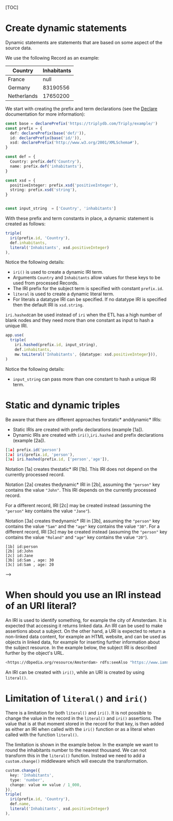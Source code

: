 [TOC]

# Create dynamic statements

Dynamic statements are statements that are based on some aspect of the source data.

We use the following Record as an example:

| Country     | Inhabitants |
| ----------- | ----------- |
| France      | null        |
| Germany     | 83190556    |
| Netherlands | 17650200    |

We start with creating the prefix and term declarations (see the [Declare](/triply-etl/declare) documentation for more information):

```ts
const base = declarePrefix('https://triplydb.com/Triply/example/')
const prefix = {
  def: declarePrefix(base('def/')),
  id: declarePrefix(base('id/')),
  xsd: declarePrefix('http://www.w3.org/2001/XMLSchema#'),
}

const def = {
  Country: prefix.def('Country'),
  name: prefix.def('inhabitants'),
}

const xsd = {
  positiveInteger: prefix.xsd('positiveInteger'),
  string: prefix.xsd('string'),
}


const input_string  = ['Country', 'inhabitants']
```

With these prefix and term constants in place, a dynamic statement is created as follows:

```ts
triple(
  iri(prefix.id, 'Country'),
  def.inhabitants,
  literal('Inhabitants', xsd.positiveInteger)
),
```

Notice the following details:
- `iri()` is used to create a dynamic IRI term.
- Arguments `Country` and `Inhabitants` allow values for these keys to be used from processed Records.
- The IRI prefix for the subject term is specified with constant `prefix.id`.
- `literal` is used to create a dynamic literal term.
- For literals a datatype IRI can be specified.  If no datatype IRI is specified then the default IRI is `xsd.string`.

`iri.hashed`can be used instead of `iri` when the ETL has a high number of blank nodes and they need more than one constant as input to hash a unique IRI.

```ts
app.use(
  triple(
    iri.hashed(prefix.id, input_string),
    def.inhabitants,
    mw.toLiteral('Inhabitants', {datatype: xsd.positiveInteger})),
)
```

Notice the following details:
- `input_string` can pass more than one constant to hash a unique IRI term.

# Static and dynamic triples

Be aware that there are different approaches forstatic* anddynamic* IRIs:

- Static IRIs are created with prefix declarations (example [1a]).
- Dynamic IRIs are created with `iri()`,`iri.hashed` and prefix declarations (example [2a]).

```ts
[1a] prefix.id('person')
[2a] iri(prefix.id, 'person'),
[3a] iri.hashed(prefix.id, ['person','age']),

```

Notation [1a] creates thestatic* IRI [1b].  This IRI does not depend on the currently processed record.

Notation [2a] creates thedynamic* IRI in [2b], assuming the `"person"` key contains the value `"John"`.  This IRI depends on the currently processed record.

For a different record, IRI [2c] may be created instead (assuming the `"person"` key contains the value `"Jane"`).

Notation [3a] creates thedynamic* IRI in [3b], assuming the `"person"` key contains the value `"Sam"` and the
`"age"` key contains the value `"30"`. For a different record, IRI [3c] may be created instead (assuming the `"person"` key contains the value `"Roland"` and `"age"` key contains the value `"20"`).

```turtle
[1b] id:person
[2b] id:John
[2c] id:Jane
[3b] id:Sam , age: 30
[3c] id:Sam , age: 20
```
-->

# When should you use an IRI instead of an URI literal?

An IRI is used to identify something, for example the city of Amsterdam. It is expected that accessing it returns linked data. An IRI can be used to make assertions about a subject. On the other hand, a URI is expected to return a non-linked data content, for example an HTML website, and can be used as objects in linked data, for example for inserting further information about the subject resource.
In the example below, the subject IRI is described further by the object's URL.

```sh
<https://dbpedia.org/resource/Amsterdam> rdfs:seeAlso "https://www.iamsterdam.com"^^xsd:anyURI.
```

An IRI can be created with `iri()`, while an URI is created by using `literal()`.

# Limitation of `literal()` and `iri()`

There is a limitation for both `literal()` and `iri()`.  It is not possible to change the value in the record in the `literal()` and `iri()` assertions.  The value that is at that moment stored in the record for that key, is then added as either an IRI when called with the `iri()` function or as a literal when called with the function `literal()`.

The limitation is shown in the example below.  In the example we want to round the inhabitants number to the nearest thousand. We can not transform this in the `literal()` function.  Instead we need to add a `custom.change()` middleware which will execute the transformation.

```ts
custom.change({
  key: 'Inhabitants',
  type: 'number',
  change: value => value / 1_000,
}),
triple(
  iri(prefix.id, 'Country'),
  def.name,
  literal('Inhabitants', xsd.positiveInteger)
),
```
